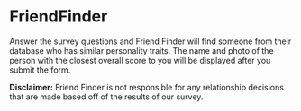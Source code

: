 # FriendFinder
Answer the survey questions and Friend Finder will find someone from their database who has similar personality traits. The name and photo of the person with the closest overall score to you will be displayed after you submit the form.

**Disclaimer:** Friend Finder is not responsible for any relationship decisions that are made based off of the results of our survey.
